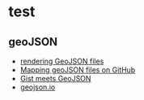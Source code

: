 test
====

geoJSON
---

- [rendering GeoJSON files](https://github.com/blog/1528-there-s-a-map-for-that)
- [Mapping geoJSON files on GitHub](https://help.github.com/articles/mapping-geojson-files-on-github)
- [Gist meets GeoJSON](https://github.com/blog/1576-gist-meets-geojson)
- [geojson.io](http://geojson.io/)
